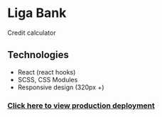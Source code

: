 # Liga Bank

Credit calculator

## Technologies

- React (react hooks)
- SCSS, CSS Modules
- Responsive design (320px +)

### [Click here to view production deployment](https://ageeva-liga-bank.vercel.app/)
